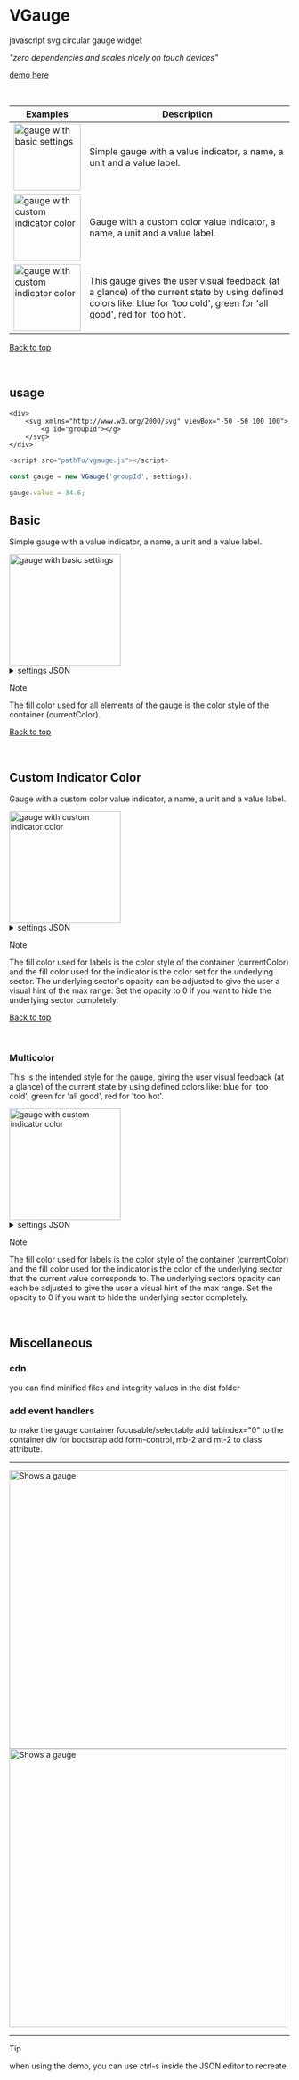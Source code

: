 # <a id="top"></a>
# VGauge

 javascript svg circular gauge widget

_"zero dependencies and scales nicely on touch devices"_


[demo here](https://a-j-bauer.github.io/VGauge/)

&nbsp;


| Examples | Description
| ----------- | ----------- |
| [<picture><source media="(prefers-color-scheme: dark)" srcset="images/basic_dark.svg"><source media="(prefers-color-scheme: light)" srcset="images/basic_light.svg"><img alt="gauge with basic settings" height="120"></picture>](#basic) | Simple gauge with a value indicator, a name, a unit and a value label. |
| [<picture><source media="(prefers-color-scheme: dark)" srcset="images/custom_indicator_color_dark.svg"><source media="(prefers-color-scheme: light)" srcset="images/custom_indicator_color_light.svg"><img alt="gauge with custom indicator color" height="120"></picture>](#custom-indicator-color) | Gauge with a custom color value indicator, a name, a unit and a value label. |
| [<picture><source media="(prefers-color-scheme: dark)" srcset="images/multi_dark.svg"><source media="(prefers-color-scheme: light)" srcset="images/multi_light.svg"><img alt="gauge with custom indicator color" height="120"></picture>](#multi-color) | This gauge gives the user visual feedback (at a glance) of the current state by using defined colors like: blue for 'too cold', green for 'all good', red for 'too hot'. |

<a id="basic"></a> [Back to top](#top)

&nbsp;

## usage

```
<div>
    <svg xmlns="http://www.w3.org/2000/svg" viewBox="-50 -50 100 100">
        <g id="groupId"></g>
    </svg>
</div>
```

```javascript
<script src="pathTo/vgauge.js"></script>
```

```javascript
const gauge = new VGauge('groupId', settings);

gauge.value = 34.6;
```



## Basic

Simple gauge with a value indicator, a name, a unit and a value label.


<picture>
  <source media="(prefers-color-scheme: dark)" srcset="images/basic_dark.svg">
  <source media="(prefers-color-scheme: light)" srcset="images/basic_light.svg">
  <img alt="gauge with basic settings" height="200">  
</picture>

<details>
<summary>settings JSON</summary>

```javascript
   {
    "min": -20,
    "max": 50,
    "startAngle": 90,
    "sweepAngle": 260,
    "fontFamily": "",
    "backgroundColor": "",
    "indicator": {
        "innerRadius": 32,
        "outerRadius": 40
    },
    "name": {
        "text": "Room 1",
        "x": 0,
        "y": -10,
        "fill": "",
        "fontSize": "7px"
    },
    "unit": {
        "text": "°C",
        "x": 2,
        "y": 39,
        "fill": "",
        "fontSize": "11px"
    },
    "value": {
        "x": 40,
        "y": 20,
        "fill": "",
        "fontSize": "1rem",
        "decimals": 1
    }
}
```
</details>




> [!NOTE]
> The fill color used for all elements of the gauge is the color style of the container (currentColor).

<!-- ####################################################################################################################### -->

<a id="custom-indicator-color"></a> [Back to top](#top)

&nbsp;

## Custom Indicator Color

Gauge with a custom color value indicator, a name, a unit and a value label.

<picture>
  <source media="(prefers-color-scheme: dark)" srcset="images/custom_indicator_color_dark.svg">
  <source media="(prefers-color-scheme: light)" srcset="images/custom_indicator_color_light.svg">
  <img alt="gauge with custom indicator color" height="200">  
</picture>

<details>
<summary>settings JSON</summary>

```javascript
{
    "min": -20,
    "max": 50,
    "startAngle": 90,
    "sweepAngle": 260,
    "fontFamily": "",
    "backgroundColor": "",
    "cluster": {
        "innerRadius": 30,
        "outerRadius": 40,
        "sectors": [
            {
                "fill": "#ffc107",
                "opacity": 0.02,
                "sweepTo": 50
            }
        ]
    },
    "indicator": {
        "innerRadius": 32,
        "outerRadius": 40
    },
    "name": {
        "text": "Room 1",
        "x": 0,
        "y": -10,
        "fill": "",
        "fontSize": "7px"
    },
    "unit": {
        "text": "°C",
        "x": 2,
        "y": 39,
        "fill": "",
        "fontSize": "11px"
    },
    "value": {
        "x": 40,
        "y": 20,
        "fill": "",
        "fontSize": "1rem",
        "decimals": 1
    }
}
```
</details>



> [!NOTE]
> The fill color used for labels is the color style of the container (currentColor) and the fill color used for the indicator is the color set for the underlying sector.
> The underlying sector's opacity can be adjusted to give the user a visual hint of the max range. Set the opacity to 0 if you want to hide the underlying sector completely.

<!-- ####################################################################################################################### -->

<a id="multi-color"></a> [Back to top](#top)

&nbsp;

### Multicolor

This is the intended style for the gauge, giving the user visual feedback (at a glance) of the current state by using defined colors like: blue for 'too cold', green for 'all good', red for 'too hot'.

<picture>
  <source media="(prefers-color-scheme: dark)" srcset="images/multi_dark.svg">
  <source media="(prefers-color-scheme: light)" srcset="images/multi_light.svg">
  <img alt="gauge with custom indicator color" height="200">  
</picture>



<details>

<summary>settings JSON</summary>

```javascript
   {
    "min": -20,
    "max": 50,
    "startAngle": 90,
    "sweepAngle": 260,
    "fontFamily": "",
    "backgroundColor": "",
    "cluster": {
        "innerRadius": 30,
        "outerRadius": 40,
        "sectors": [
            {
                "fill": "#0d6efd",
                "opacity": 0.1,
                "sweepTo": 20
            },
            {
                "fill": "#198754",
                "opacity": 0.1,
                "sweepTo": 30
            },
            {
                "fill": "#dc3545",
                "opacity": 0.1,
                "sweepTo": 50
            }
        ]
    },
    "indicator": {
        "innerRadius": 32,
        "outerRadius": 40
    },
    "name": {
        "text": "Room 1",
        "x": 0,
        "y": -10,
        "fill": "",
        "fontSize": "7px"
    },
    "unit": {
        "text": "°C",
        "x": 2,
        "y": 39,
        "fill": "",
        "fontSize": "11px"
    },
    "value": {
        "x": 40,
        "y": 20,
        "fill": "",
        "fontSize": "1rem",
        "decimals": 1
    }
}
```

</details>

> [!NOTE]
> The fill color used for labels is the color style of the container (currentColor) and the fill color used for the indicator is the color of the underlying sector that the current value corresponds to.
> The underlying sectors opacity can each be adjusted to give the user a visual hint of the max range. Set the opacity to 0 if you want to hide the underlying sector completely.

&nbsp;


## Miscellaneous

### cdn

you can find minified files and integrity values in the dist folder

### add event handlers

to make the gauge container focusable/selectable add tabindex="0" to the container div
for bootstrap add form-control, mb-2 and mt-2 to class attribute.


***

<picture>
  <source media="(prefers-color-scheme: dark)" srcset="images/names1_dark.svg">
  <source media="(prefers-color-scheme: dark)" srcset="images/name_defs_light.svg">
  <img alt="Shows a gauge" width="500">  
</picture>

<picture>
  <source media="(prefers-color-scheme: dark)" srcset="images/names2_dark.svg">
  <source media="(prefers-color-scheme: dark)" srcset="images/names2_light.svg">
  <img alt="Shows a gauge" width="500">  
</picture>

***

> [!TIP]
> when using the demo, you can use ctrl-s inside the JSON editor to recreate.
   
